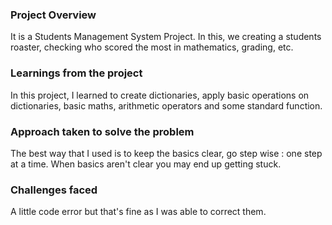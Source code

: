### Project Overview

 It is a Students Management System Project. In this, we creating a students roaster, checking who scored the most in mathematics, grading, etc.



### Learnings from the project

 In this project, I learned to create dictionaries, apply basic operations on dictionaries, basic maths, arithmetic operators and some standard function.


### Approach taken to solve the problem

 The best way that I used is to keep the basics clear, go step wise : one step at a time.
 When basics aren't clear you may end up getting stuck. 


### Challenges faced

 A little code error but that's fine as I was able to correct them.



